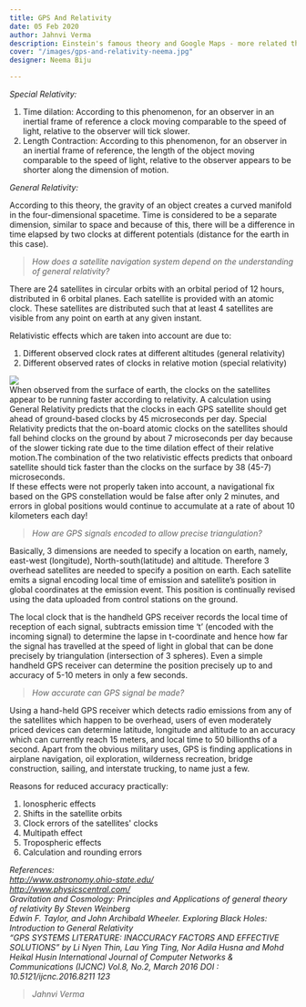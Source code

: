 ```yaml
---
title: GPS And Relativity
date: 05 Feb 2020
author: Jahnvi Verma
description: Einstein's famous theory and Google Maps - more related than you think.
cover: "/images/gps-and-relativity-neema.jpg"
designer: Neema Biju

---
```

_Special Relativity:_

1. Time dilation: According to this phenomenon, for an observer in an inertial frame of reference a clock moving comparable to the speed of light, relative to the observer will tick slower.
2. Length Contraction: According to this phenomenon, for an observer in an inertial frame of reference, the length of the object moving comparable to the speed of light, relative to the observer appears to be shorter along the dimension of motion.

_General Relativity:_

According to this theory, the gravity of an object creates a curved manifold in the four-dimensional spacetime. Time is considered to be a separate dimension, similar to space and because of this, there will be a difference in time elapsed by two clocks at different potentials (distance for the earth in this case).

> _How does a satellite navigation system depend on the understanding of general relativity?_

There are 24 satellites in circular orbits with an orbital period of 12 hours, distributed in 6 orbital planes. Each satellite is provided with an atomic clock. These satellites are distributed such that at least 4 satellites are visible from any point on earth at any given instant.

Relativistic effects which are taken into account are due to:

1. Different observed clock rates at different altitudes (general relativity)
2. Different observed rates of clocks in relative motion (special relativity)

![](/images/IMG-20200205-WA0007.jpg)  
When observed from the surface of earth, the clocks on the satellites appear to be running faster according to relativity. A calculation using General Relativity predicts that the clocks in each GPS satellite should get ahead of ground-based clocks by 45 microseconds per day. Special Relativity predicts that the on-board atomic clocks on the satellites should fall behind clocks on the ground by about 7 microseconds per day because of the slower ticking rate due to the time dilation effect of their relative motion.The combination of the two relativistic effects predicts that onboard satellite should tick faster than the clocks on the surface by 38 (45-7) microseconds.  
If these effects were not properly taken into account, a navigational fix based on the GPS constellation would be false after only 2 minutes, and errors in global positions would continue to accumulate at a rate of about 10 kilometers each day!

> _How are GPS signals encoded to allow precise triangulation?_

Basically, 3 dimensions are needed to specify a location on earth, namely, east-west (longitude), North-south(latitude) and altitude. Therefore 3 overhead satellites are needed to specify a position on earth. Each satellite emits a signal encoding local time of emission and satellite’s position in global coordinates at the emission event. This position is continually revised using the data uploaded from control stations on the ground.

The local clock that is the handheld GPS receiver records the local time of reception of each signal, subtracts emission time ‘t’ (encoded with the incoming signal) to determine the lapse in t-coordinate and hence how far the signal has travelled at the speed of light in global that can be done precisely by triangulation (intersection of 3 spheres). Even a simple handheld GPS receiver can determine the position precisely up to and accuracy of 5-10 meters in only a few seconds.

> _How accurate can GPS signal be made?_

Using a hand-held GPS receiver which detects radio emissions from any of the satellites which happen to be overhead, users of even moderately priced devices can determine latitude, longitude and altitude to an accuracy which can currently reach 15 meters, and local time to 50 billionths of a second. Apart from the obvious military uses, GPS is finding applications in airplane navigation, oil exploration, wilderness recreation, bridge construction, sailing, and interstate trucking, to name just a few.

Reasons for reduced accuracy practically:

1. Ionospheric effects
2. Shifts in the satellite orbits
3. Clock errors of the satellites' clocks
4. Multipath effect
5. Tropospheric effects
6. Calculation and rounding errors

_References:  
http://www.astronomy.ohio-state.edu/  
http://www.physicscentral.com/  
Gravitation and Cosmology: Principles and Applications of general theory of relativity By Steven Weinberg  
Edwin F. Taylor, and John Archibald Wheeler. Exploring Black Holes: Introduction to General Relativity  
“GPS SYSTEMS LITERATURE: INACCURACY FACTORS AND EFFECTIVE SOLUTIONS” by Li Nyen Thin, Lau Ying Ting, Nor Adila Husna and Mohd Heikal Husin International Journal of Computer Networks & Communications (IJCNC) Vol.8, No.2, March 2016 DOI : 10.5121/ijcnc.2016.8211 123_

> _Jahnvi Verma_
